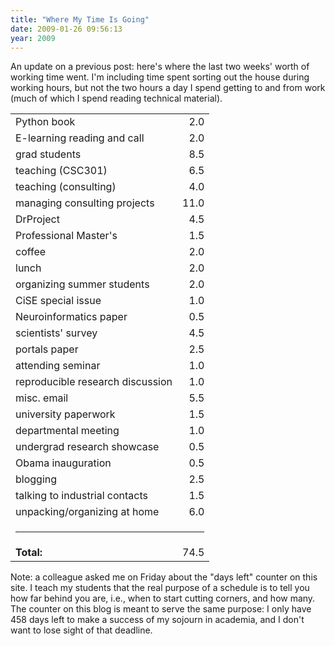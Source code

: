```yaml
---
title: "Where My Time Is Going"
date: 2009-01-26 09:56:13
year: 2009
---
```

An update on a previous post: here's where the last two weeks' worth of working time went.  I'm including time spent sorting out the house during working hours, but not the two hours a day I spend getting to and from work (much of which I spend reading technical material).
<table border="0">
<tbody>
<tr>
<td>Python book</td>
<td align="right">2.0</td>
</tr>
<tr>
<td>E-learning reading and call</td>
<td align="right">2.0</td>
</tr>
<tr>
<td>grad students</td>
<td align="right">8.5</td>
</tr>
<tr>
<td>teaching (CSC301)</td>
<td align="right">6.5</td>
</tr>
<tr>
<td>teaching (consulting)</td>
<td align="right">4.0</td>
</tr>
<tr>
<td>managing consulting projects</td>
<td align="right">11.0</td>
</tr>
<tr>
<td>DrProject</td>
<td align="right">4.5</td>
</tr>
<tr>
<td>Professional Master's</td>
<td align="right">1.5</td>
</tr>
<tr>
<td>coffee</td>
<td align="right">2.0</td>
</tr>
<tr>
<td>lunch</td>
<td align="right">2.0</td>
</tr>
<tr>
<td>organizing summer students</td>
<td align="right">2.0</td>
</tr>
<tr>
<td>CiSE special issue</td>
<td align="right">1.0</td>
</tr>
<tr>
<td>Neuroinformatics paper</td>
<td align="right">0.5</td>
</tr>
<tr>
<td>scientists' survey</td>
<td align="right">4.5</td>
</tr>
<tr>
<td>portals paper</td>
<td align="right">2.5</td>
</tr>
<tr>
<td>attending seminar</td>
<td align="right">1.0</td>
</tr>
<tr>
<td>reproducible research discussion</td>
<td align="right">1.0</td>
</tr>
<tr>
<td>misc. email</td>
<td align="right">5.5</td>
</tr>
<tr>
<td>university paperwork</td>
<td align="right">1.5</td>
</tr>
<tr>
<td>departmental meeting</td>
<td align="right">1.0</td>
</tr>
<tr>
<td>undergrad research showcase</td>
<td align="right">0.5</td>
</tr>
<tr>
<td>Obama inauguration</td>
<td align="right">0.5</td>
</tr>
<tr>
<td>blogging</td>
<td align="right">2.5</td>
</tr>
<tr>
<td>talking to industrial contacts</td>
<td align="right">1.5</td>
</tr>
<tr>
<td>unpacking/organizing at home</td>
<td align="right">6.0</td>
</tr>
<tr>
<td colspan="2"><hr /></td>
</tr>
<tr>
<td><strong>Total:</strong></td>
<td align="right">74.5</td>
</tr>
</tbody></table>
Note: a colleague asked me on Friday about the "days left" counter on this site.  I teach my students that the real purpose of a schedule is to tell you how far behind you are, i.e., when to start cutting corners, and how many. The counter on this blog is meant to serve the same purpose: I only have 458 days left to make a success of my sojourn in academia, and I don't want to lose sight of that deadline.
